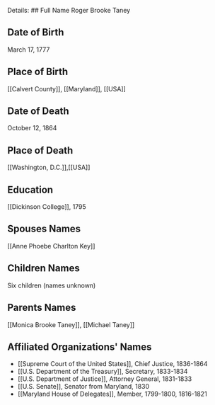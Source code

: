 Details: ## Full Name
Roger Brooke Taney

## Date of Birth
March 17, 1777

## Place of Birth
[[Calvert County]], [[Maryland]], [[USA]]

## Date of Death
October 12, 1864

## Place of Death
[[Washington, D.C.]],[[USA]]

## Education
[[Dickinson College]], 1795

## Spouses Names
[[Anne Phoebe Charlton Key]]

## Children Names
Six children (names unknown)

## Parents Names
[[Monica Brooke Taney]], [[Michael Taney]]

## Affiliated Organizations' Names
- [[Supreme Court of the United States]], Chief Justice, 1836-1864
- [[U.S. Department of the Treasury]], Secretary, 1833-1834
- [[U.S. Department of Justice]], Attorney General, 1831-1833
- [[U.S. Senate]], Senator from Maryland, 1830
- [[Maryland House of Delegates]], Member, 1799-1800, 1816-1821